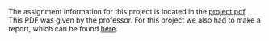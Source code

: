 The assignment information for this project is located in the [project pdf](./Project1.pdf). This PDF was given by the professor. For this project we also had to make a report, which can be found [here](./FirstProjectReport.pdf).
